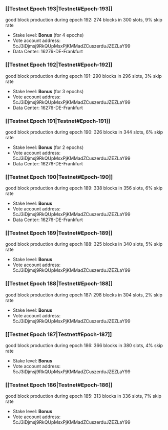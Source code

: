 ### [[Testnet Epoch 193|Testnet#Epoch-193]]
good block production during epoch 192: 274 blocks in 300 slots, 9% skip rate
* Stake level: **Bonus** (for 4 epochs)
* Vote account address: 5cJ3iDjmsj9RkQUpMsxPjKMMadZCuszerduJZEZLaY99
* Data Center: 16276-DE-Frankfurt
### [[Testnet Epoch 192|Testnet#Epoch-192]]
good block production during epoch 191: 290 blocks in 296 slots, 3% skip rate
* Stake level: **Bonus** (for 3 epochs)
* Vote account address: 5cJ3iDjmsj9RkQUpMsxPjKMMadZCuszerduJZEZLaY99
* Data Center: 16276-DE-Frankfurt
### [[Testnet Epoch 191|Testnet#Epoch-191]]
good block production during epoch 190: 326 blocks in 344 slots, 6% skip rate
* Stake level: **Bonus** (for 2 epochs)
* Vote account address: 5cJ3iDjmsj9RkQUpMsxPjKMMadZCuszerduJZEZLaY99
* Data Center: 16276-DE-Frankfurt
### [[Testnet Epoch 190|Testnet#Epoch-190]]
good block production during epoch 189: 338 blocks in 356 slots, 6% skip rate
* Stake level: **Bonus**
* Vote account address: 5cJ3iDjmsj9RkQUpMsxPjKMMadZCuszerduJZEZLaY99
* Data Center: 16276-DE-Frankfurt
### [[Testnet Epoch 189|Testnet#Epoch-189]]
good block production during epoch 188: 325 blocks in 340 slots, 5% skip rate
* Stake level: **Bonus**
* Vote account address: 5cJ3iDjmsj9RkQUpMsxPjKMMadZCuszerduJZEZLaY99
### [[Testnet Epoch 188|Testnet#Epoch-188]]
good block production during epoch 187: 298 blocks in 304 slots, 2% skip rate
* Stake level: **Bonus**
* Vote account address: 5cJ3iDjmsj9RkQUpMsxPjKMMadZCuszerduJZEZLaY99
### [[Testnet Epoch 187|Testnet#Epoch-187]]
good block production during epoch 186: 366 blocks in 380 slots, 4% skip rate
* Stake level: **Bonus**
* Vote account address: 5cJ3iDjmsj9RkQUpMsxPjKMMadZCuszerduJZEZLaY99
### [[Testnet Epoch 186|Testnet#Epoch-186]]
good block production during epoch 185: 313 blocks in 336 slots, 7% skip rate
* Stake level: **Bonus**
* Vote account address: 5cJ3iDjmsj9RkQUpMsxPjKMMadZCuszerduJZEZLaY99